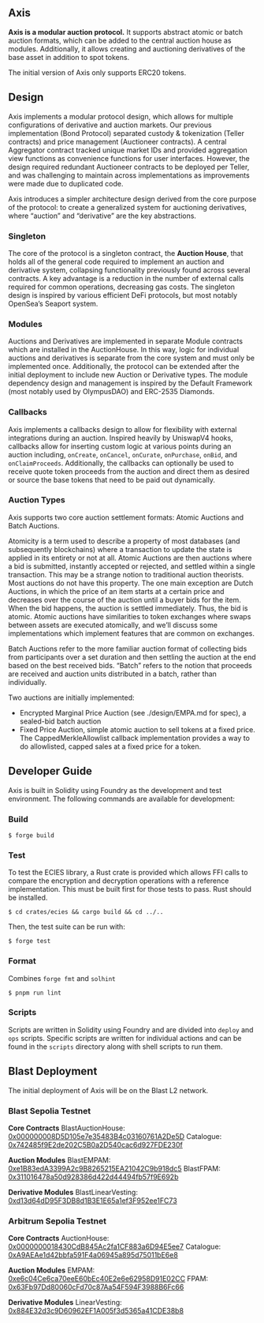 ## Axis

**Axis is a modular auction protocol.** It supports abstract atomic or batch auction formats, which can be added to the central auction house as modules. Additionally, it allows creating and auctioning derivatives of the base asset in addition to spot tokens. 

The initial version of Axis only supports ERC20 tokens.

## Design

Axis implements a modular protocol design, which allows for multiple configurations of derivative and auction markets. Our previous implementation (Bond Protocol) separated custody & tokenization (Teller contracts) and price management (Auctioneer contracts). A central Aggregator contract tracked unique market IDs and provided aggregation view functions as convenience functions for user interfaces. However, the design required redundant Auctioneer contracts to be deployed per Teller, and was challenging to maintain across implementations as improvements were made due to duplicated code.

Axis introduces a simpler architecture design derived from the core purpose of the protocol: to create a generalized system for auctioning derivatives, where “auction” and “derivative” are the key abstractions. 

### Singleton
The core of the protocol is a singleton contract, the **Auction House**, that holds all of the general code required to implement an auction and derivative system, collapsing functionality previously found across several contracts. A key advantage is a reduction in the number of external calls required for common operations, decreasing gas costs. The singleton design is inspired by various efficient DeFi protocols, but most notably OpenSea’s Seaport system. 

### Modules
Auctions and Derivatives are implemented in separate Module contracts which are installed in the AuctionHouse. In this way, logic for individual auctions and derivatives is separate from the core system and must only be implemented once. Additionally, the protocol can be extended after the initial deployment to include new Auction or Derivative types. The module dependency design and management is inspired by the Default Framework (most notably used by OlympusDAO) and ERC-2535 Diamonds.

### Callbacks
Axis implements a callbacks design to allow for flexibility with external integrations during an auction. Inspired heavily by UniswapV4 hooks, callbacks allow for inserting custom logic at various points during an auction including, `onCreate`, `onCancel`, `onCurate`, `onPurchase`, `onBid`, and `onClaimProceeds`. Additionally, the callbacks can optionally be used to receive quote token proceeds from the auction and direct them as desired or source the base tokens that need to be paid out dynamically.

### Auction Types
Axis supports two core auction settlement formats: Atomic Auctions and Batch Auctions. 

Atomicity is a term used to describe a property of most databases (and subsequently blockchains) where a transaction to update the state is applied in its entirety or not at all. Atomic Auctions are then auctions where a bid is submitted, instantly accepted or rejected, and settled within a single transaction. This may be a strange notion to traditional auction theorists. Most auctions do not have this property. The one main exception are Dutch Auctions, in which the price of an item starts at a certain price and decreases over the course of the auction until a buyer bids for the item. When the bid happens, the auction is settled immediately. Thus, the bid is atomic. Atomic auctions have similarities to token exchanges where swaps between assets are executed atomically, and we’ll discuss some implementations which implement features that are common on exchanges.

Batch Auctions refer to the more familiar auction format of collecting bids from participants over a set duration and then settling the auction at the end based on the best received bids. “Batch” refers to the notion that proceeds are received and auction units distributed in a batch, rather than individually.

Two auctions are initially implemented:
- Encrypted Marginal Price Auction (see ./design/EMPA.md for spec), a sealed-bid batch auction
- Fixed Price Auction, simple atomic auction to sell tokens at a fixed price. The CappedMerkleAllowlist callback implementation provides a way to do allowlisted, capped sales at a fixed price for a token. 


## Developer Guide

Axis is built in Solidity using Foundry as the development and test environment. The following commands are available for development:

### Build

```shell
$ forge build
```

### Test

To test the ECIES library, a Rust crate is provided which allows FFI calls to compare the encryption and decryption operations with a reference implementation. This must be built first for those tests to pass. Rust should be installed.
```shell
$ cd crates/ecies && cargo build && cd ../..
```

Then, the test suite can be run with:

```shell
$ forge test
```

### Format

Combines `forge fmt` and `solhint`

```shell
$ pnpm run lint
```
### Scripts

Scripts are written in Solidity using Foundry and are divided into `deploy` and `ops` scripts. Specific scripts are written for individual actions and can be found in the `scripts` directory along with shell scripts to run them.

## Blast Deployment

The initial deployment of Axis will be on the Blast L2 network.

### Blast Sepolia Testnet

**Core Contracts**
BlastAuctionHouse: [0x000000008D5D105e7e35483B4c03160761A2De5D](https://testnet.blastscan.io/address/0x000000008D5D105e7e35483B4c03160761A2De5D)
Catalogue: [0x742485f9E2de202C5B0a2D540cac6d927FDE230f](https://testnet.blastscan.io/address/0x742485f9E2de202C5B0a2D540cac6d927FDE230f)

**Auction Modules**
BlastEMPAM: [0xe1B83edA3399A2c9B8265215EA21042C9b918dc5](https://testnet.blastscan.io/address/0xe1B83edA3399A2c9B8265215EA21042C9b918dc5)
BlastFPAM: [0x311016478a50d928386d422d44494fb57f9E692b](https://testnet.blastscan.io/address/0x311016478a50d928386d422d44494fb57f9E692b)

**Derivative Modules**
BlastLinearVesting: [0xd13d64dD95F3DB8d1B3E1E65a1ef3F952ee1FC73](https://testnet.blastscan.io/address/0xd13d64dD95F3DB8d1B3E1E65a1ef3F952ee1FC73)

### Arbitrum Sepolia Testnet

**Core Contracts**
AuctionHouse: [0x0000000018430CdB845Ac2fa1CF883a6D94E5ee7](https://sepolia.arbiscan.io/0x0000000018430CdB845Ac2fa1CF883a6D94E5ee7)
Catalogue: [0xA9AEAe1d42bbfa591F4a06945a895d75011bE6e8](https://sepolia.arbiscan.io/0xA9AEAe1d42bbfa591F4a06945a895d75011bE6e8)

**Auction Modules**
EMPAM: [0xe6c04Ce6ca70eeE60bEc40E2e6e62958D91E02CC](https://sepolia.arbiscan.io/0xe6c04Ce6ca70eeE60bEc40E2e6e62958D91E02CC)
FPAM: [0x63Fb97Dd80060cFd70c87Aa54F594F3988B6Fc66](https://sepolia.arbiscan.io/0x63Fb97Dd80060cFd70c87Aa54F594F3988B6Fc66)

**Derivative Modules**
LinearVesting: [0x884E32d3c9D60962EF1A005f3d5365a41CDE38b8](https://sepolia.arbiscan.io/0x884E32d3c9D60962EF1A005f3d5365a41CDE38b8)